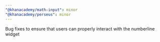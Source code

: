 ```yaml
---
"@khanacademy/math-input": minor
"@khanacademy/perseus": minor
---
```


Bug fixes to ensure that users can properly interact with the numberline widget
